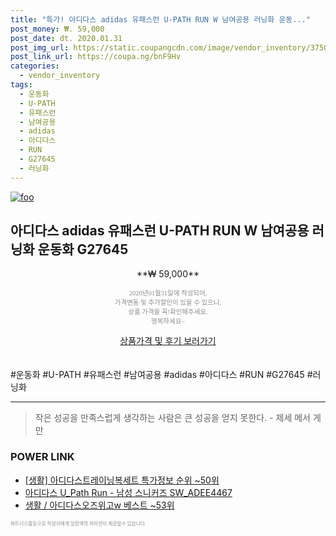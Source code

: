 ```yaml
--- 
title: "특가! 아디다스 adidas 유패스런 U-PATH RUN W 남여공용 러닝화 운동..." 
post_money: ₩. 59,000 
post_date: dt. 2020.01.31 
post_img_url: https://static.coupangcdn.com/image/vendor_inventory/3750/ec81141691474359ee189cc4342d27e9708b6360e3bc5ea9f11a562de314.jpg 
post_link_url: https://coupa.ng/bnF9Hv 
categories: 
  - vendor_inventory 
tags: 
  - 운동화 
  - U-PATH 
  - 유패스런 
  - 남여공용 
  - adidas 
  - 아디다스 
  - RUN 
  - G27645 
  - 러닝화 
--- 
```

[![foo](https://static.coupangcdn.com/image/vendor_inventory/3750/ec81141691474359ee189cc4342d27e9708b6360e3bc5ea9f11a562de314.jpg)](https://coupa.ng/bnF9Hv) 

## 아디다스 adidas 유패스런 U-PATH RUN W 남여공용 러닝화 운동화 G27645 
<p style="text-align: center;">**₩ 59,000**</p> 
<p style="text-align: center;"><span style="color: #898c8f; font-family: Georgia,Times,serif; font-size: 0.75em;">2020년01월31일에 작성되어, <br>가격변동 및 추가할인이 있을 수 있으니,<br> 상품 가격을 꼭!확인해주세요.<br>행복하세요~</span> 
</p>	 
<div markdown="0" style="text-align: center;"><a href="https://coupa.ng/bnF9Hv" class="btn btn--success">상품가격 및 후기 보러가기</a></div> 
<br><br> 
  #운동화 #U-PATH #유패스런 #남여공용 #adidas #아디다스 #RUN #G27645 #러닝화 
<hr> 

> 작은 성공을 만족스럽게 생각하는 사람은 큰 성공을 얻지 못한다. - 제세 메서 게만 


### POWER LINK

* <a href="https://blog.naver.com/sakai111/221776808256" target="_blank"> [생활] 아디다스트레이닝복세트 특가정보 순위 ~50위</a>
* <a href="https://blog.naver.com/fasyy4321/221790887940" target="_blank">아디다스 U_Path Run - 남성 스니커즈 SW_ADEE4467</a>
* <a href="https://blog.naver.com/santokki14/221780368400" target="_blank">생활 / 아디다스오즈위고w 베스트 ~53위</a>

<span style="color: #898c8f; font-family: Georgia,Times,serif; font-size: 0.55em;">파트너스활동으로 작성자에게 일정액의 커미션이 제공될수 있습니다.</span> 

